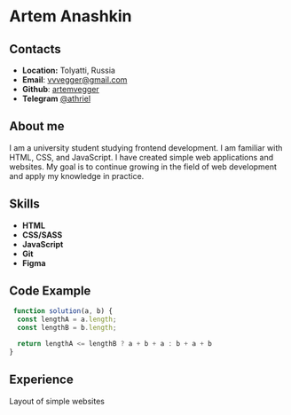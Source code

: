 # Artem Anashkin

## Contacts
* **Location:** Tolyatti, Russia
* **Email**: vvvegger@gmail.com
* **Github**: [artemvegger](https://github.com/artemvegger)
* **Telegram** [@athriel](https://t.me/athriel)

## About me
I am a university student studying frontend development. I am familiar with HTML, CSS, and JavaScript. I have created simple web applications and websites. My goal is to continue growing in the field of web development and apply my knowledge in practice.

## Skills

* **HTML**
* **CSS/SASS**
* **JavaScript**
* **Git**
* **Figma**

## Code Example
```javascript
 function solution(a, b) {
  const lengthA = a.length;
  const lengthB = b.length;

  return lengthA <= lengthB ? a + b + a : b + a + b
}
```
## Experience

Layout of simple websites